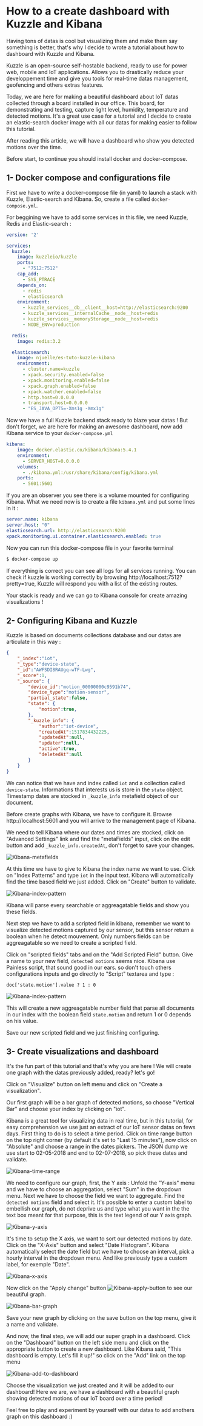 # How to a create dashboard with Kuzzle and Kibana

Having tons of datas is cool but visualizing them and make them say something is better, that's why I decide to wrote a tutorial about how to dashboard with Kuzzle and Kibana.

Kuzzle is an open-source self-hostable backend, ready to use for power web, mobile and IoT applications. Allows you to drastically reduce your developpement time and give you tools for real-time datas management, geofencing and others extras features.

Today, we are here for making a beautiful dashboard about IoT datas collected through a board installed in our office. This board, for demonstrating and testing, capture light level, humidity, temperature and detected motions. It's a great use case for a tutorial and I decide to create an elastic-search docker image with all our datas for making easier to follow this tutorial.

After reading this article, we will have a dashboard who show you detected motions over the time.

Before start, to continue you should install docker and docker-compose.


## 1- Docker compose and configurations file

First we have to write a docker-compose file (in yaml) to launch a stack with Kuzzle, Elastic-search and Kibana. So, create a file called `docker-compose.yml`.

For beggining we have to add some services in this file, we need Kuzzle, Redis and Elastic-search :

```yaml
version: '2'

services:
  kuzzle:
    image: kuzzleio/kuzzle
    ports:
      - "7512:7512"
    cap_add:
      - SYS_PTRACE
    depends_on:
      - redis
      - elasticsearch
    environment:
      - kuzzle_services__db__client__host=http://elasticsearch:9200
      - kuzzle_services__internalCache__node__host=redis
      - kuzzle_services__memoryStorage__node__host=redis
      - NODE_ENV=production

  redis:
    image: redis:3.2

  elasticsearch:
    image: njuelle/es-tuto-kuzzle-kibana
    environment:
      - cluster.name=kuzzle
      - xpack.security.enabled=false
      - xpack.monitoring.enabled=false
      - xpack.graph.enabled=false
      - xpack.watcher.enabled=false
      - http.host=0.0.0.0
      - transport.host=0.0.0.0
      - "ES_JAVA_OPTS=-Xms1g -Xmx1g"
```

Now we have a full Kuzzle backend stack ready to blaze your datas ! But don't forget, we are here for making an awesome dashboard, now add Kibana service to your `docker-compose.yml`

```yaml
kibana:
    image: docker.elastic.co/kibana/kibana:5.4.1
    environment:
      - SERVER_HOST=0.0.0.0
    volumes:
      - ./kibana.yml:/usr/share/kibana/config/kibana.yml
    ports:
      - 5601:5601
```

If you are an observer you see there is a volume mounted for configuring Kibana. What we need now is to create a file `kibana.yml` and put some lines in it :

```yaml
server.name: kibana
server.host: "0"
elasticsearch.url: http://elasticsearch:9200
xpack.monitoring.ui.container.elasticsearch.enabled: true
```

Now you can run this docker-compose file in your favorite terminal

```bash
$ docker-compose up
```
If everything is correct you can see all logs for all services running. You can check if kuzzle is working correctly by browsing http://localhost:7512?pretty=true, Kuzzle will respond you with a list of the existing routes.

Your stack is ready and we can go to Kibana console for create amazing visualizations !

## 2- Configuring Kibana and Kuzzle

Kuzzle is based on documents collections database and our datas are articulate in this way :

```json
{
    "_index":"iot",
    "_type":"device-state",
    "_id":"AWFSDI8RAUgq-wTF-Lwg",
    "_score":1,
    "_source": {
        "device_id":"motion_00000000c9591b74",
        "device_type":"motion-sensor",
        "partial_state":false,
        "state": {
            "motion":true,
        },
        "_kuzzle_info": {
            "author":"iot-device",
            "createdAt":1517834432225,
            "updatedAt":null,
            "updater":null,
            "active":true,
            "deletedAt":null
        }
    }
}
```
We can notice that we have and index called `iot` and a collection called `device-state`. Informations that interests us is store in the `state` object. Timestamp dates are stocked in `_kuzzle_info` metafield object of our document. 

Before create graphs with Kibana, we have to configure it. Browse http://localhost:5601 and you will arrive to the management page of Kibana.

We need to tell Kibana where our dates and times are stocked, click on "Advanced Settings" link and find the "metaFields" input, click on the edit button and add `_kuzzle_info.createdAt`, don't forget to save your changes.

![Kibana-metafields](img/kibana0.png)

At this time we have to give to Kibana the index name we want to use. Click on "Index Patterns" and type `iot` in the input text. Kibana will automatically find the time based field we just added. Click on "Create" button to validate.

![Kibana-index-pattern](img/kibana1.png)

Kibana will parse every searchable or aggreagatable fields and show you these fields. 

Next step we have to add a scripted field in kibana, remember we want to visualize detected motions captured by our sensor, but this sensor return a boolean when he detect mouvement. Only numbers fields can be aggreagatable so we need to create a scripted field.

Click on "scripted fields" tabs and on the "Add Scripted Field" button. Give a name to your new field, `detected motions` seems nice.
Kibana use Painless script, that sound good in our ears. so don't touch others configurations inputs and go directly to "Script" textarea and type :

```
doc['state.motion'].value ? 1 : 0
```

![Kibana-index-pattern](img/kibana3.png)

This will create a new aggreagatable number field that parse all documents in our index with the boolean field `state.motion` and return 1 or 0 depends on his value.

Save our new scripted field and we just finishing configuring.

## 3- Create visualizations and dashboard

It's the fun part of this tutorial and that's why you are here ! We will create one graph with the datas previously added, ready? let's go!

Click on "Visualize" button on left menu and click on "Create a visualization".

Our first graph will be a bar graph of detected motions, so choose "Vertical Bar" and choose your index by clicking on "iot".

Kibana is a great tool for visualizing data in real time, but in this tutorial, for easy comprehension we use just an extract of our IoT sensor datas on fews days. First thing to do is to select a time period. Click on time range button on the top right corner (by default it's set to "Last 15 minutes"), now click on "Absolute" and choose a range in the dates pickers. The JSON dump we use start to 02-05-2018 and end to 02-07-2018, so pick these dates and validate.

![Kibana-time-range](img/kibana2.png)

We need to configure our graph, first, the Y axis :
Unfold the "Y-axis" menu and we have to choose an aggregation, select "Sum" in the dropdown menu. Next we have to choose the field we want to aggregate. Find the `detected motions` field and select it. It's possible to enter a custom label to embellish our graph, do not deprive us and type what you want in the the text box meant for that purpose, this is the text legend of our Y axis graph.

![Kibana-y-axis](img/kibana4.png)

It's time to setup the X axis, we want to sort our detected motions by date.
Click on the "X-Axis" button and select "Date Histogram". Kibana automatically select the date field but we have to choose an interval, pick a hourly interval in the dropdown menu. And like previously type a custom label, for exemple "Date".

![Kibana-x-axis](img/kibana5.png)

Now click on the "Apply change" button ![Kibana-apply-button](img/kibana-apply-button.png) to see our beautiful graph.

![Kibana-bar-graph](img/kibana6.png)

Save your new graph by clicking on the save button on the top menu, give it a name and validate.

And now, the final step, we will add our super graph in a dashboard. Click on the "Dashboard" button on the left side menu and click on the appropriate button to create a new dashboard.
Like Kibana said, "This dashboard is empty. Let's fill it up!" so click on the "Add" link on the top menu

![Kibana-add-to-dashboard](img/kibana7.png)

Choose the visualization we just created and it will be added to our dashboard! Here we are, we have a dashboard with a beautiful graph showing detected motions of our IoT board over a time period!

Feel free to play and experiment by yourself with our datas to add anothers graph on this dashboard :)

